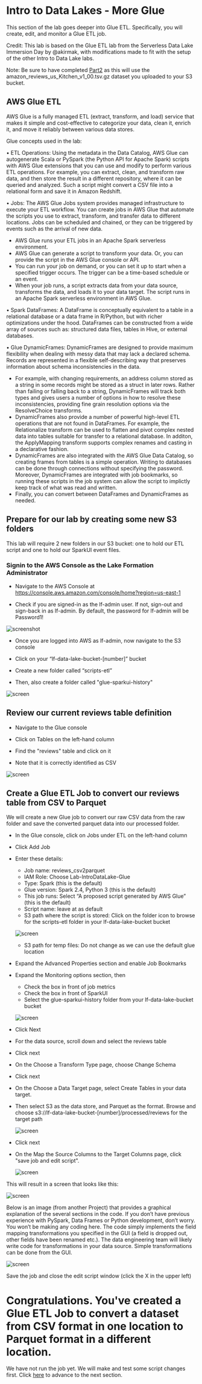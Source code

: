 # Intro to Data Lakes - More Glue
This section of the lab goes deeper into Glue ETL.  Specifically, you will create, edit, and monitor a Glue ETL job.

Credit: This lab is based on the Glue ETL lab from the Serverless Data Lake Immersion Day by @akirmak, with modifications made to fit with the setup of the other Intro to Data Lake labs.

Note: Be sure to have completed [Part2](../../README.md) as this will use the amazon_reviews_us_Kitchen_v1_00.tsv.gz dataset you uploaded to your S3 bucket.

## AWS Glue ETL
AWS Glue is a fully managed ETL (extract, transform, and load) service that makes it simple and cost-effective to categorize your data, clean it, enrich it, and move it reliably between various data stores. 

Glue concepts used in the lab: 

•	ETL Operations: Using the metadata in the Data Catalog, AWS Glue can autogenerate Scala or PySpark (the Python API for Apache Spark) scripts with AWS Glue extensions that you can use and modify to perform various ETL operations. For example, you can extract, clean, and transform raw data, and then store the result in a different repository, where it can be queried and analyzed. Such a script might convert a CSV file into a relational form and save it in Amazon Redshift.

•	Jobs: The AWS Glue Jobs system provides managed infrastructure to execute your ETL workflow. You can create jobs in AWS Glue that automate the scripts you use to extract, transform, and transfer data to different locations. Jobs can be scheduled and chained, or they can be triggered by events such as the arrival of new data.
*	AWS Glue runs your ETL jobs in an Apache Spark serverless environment. 
*	AWS Glue can generate a script to transform your data. Or, you can provide the script in the AWS Glue console or API.
*	You can run your job on demand, or you can set it up to start when a specified trigger occurs. The trigger can be a time-based schedule or an event.
*	When your job runs, a script extracts data from your data source, transforms the data, and loads it to your data target. The script runs in an Apache Spark serverless environment in AWS Glue.

•	Spark DataFrames: A DataFrame is conceptually equivalent to a table in a relational database or a data frame in R/Python, but with richer optimizations under the hood. DataFrames can be constructed from a wide array of sources such as: structured data files, tables in Hive, or external databases. 

•	Glue DynamicFrames: DynamicFrames are designed to provide maximum flexibility when dealing with messy data that may lack a declared schema. Records are represented in a flexible self-describing way that preserves information about schema inconsistencies in the data.

* For example, with changing requirements, an address column stored as a string in some records might be stored as a struct in later rows. Rather than failing or falling back to a string, DynamicFrames will track both types and gives users a number of options in how to resolve these inconsistencies, providing fine grain resolution options via the ResolveChoice transforms.
* DynamicFrames also provide a number of powerful high-level ETL operations that are not found in DataFrames. For example, the Relationalize transform can be used to flatten and pivot complex nested data into tables suitable for transfer to a relational database. In additon, the ApplyMapping transform supports complex renames and casting in a declarative fashion.
* DynamicFrames are also integrated with the AWS Glue Data Catalog, so creating frames from tables is a simple operation. Writing to databases can be done through connections without specifying the password. Moreover, DynamicFrames are integrated with job bookmarks, so running these scripts in the job system can allow the script to implictly keep track of what was read and written.
* Finally, you can convert between DataFrames and DynamicFrames as needed.


## Prepare for our lab by creating some new S3 folders
This lab will require 2 new folders in our S3 bucket: one to hold our ETL script and one to hold our SparkUI event files.

### Signin to the AWS Console as the Lake Formation Administrator

* Navigate to the AWS Console at https://console.aws.amazon.com/console/home?region=us-east-1

* Check if you are signed-in as the lf-admin user.  If not, sign-out and sign-back in as lf-admin.  By default, the password for lf-admin will be Password1!

![screenshot](images/New1.png)

* Once you are logged into AWS as lf-admin, now navigate to the S3 console

* Click on your “lf-data-lake-bucket-[number]” bucket

* Create a new folder called  “scripts-etl”

* Then, also create a folder called "glue-sparkui-history"

![screen](images/S3.png)


## Review our current reviews table definition

* Navigate to the Glue console

* Click on Tables on the left-hand column

* Find the "reviews" table and click on it

* Note that it is correctly identified as CSV

![screen](images/Glue1.png)


## Create a Glue ETL Job to convert our reviews table from CSV to Parquet
We will create a new Glue job to convert our raw CSV data from the raw folder and save the converted parquet data into our processed folder.

* In the Glue console, click on Jobs under ETL on the left-hand column

* Click Add Job

* Enter these details:

  *	Job name: reviews_csv2parquet
  * IAM Role: Choose Lab-IntroDataLake-Glue
  * Type: Spark (this is the default)
  * Glue version: Spark 2.4, Python 3 (this is the default)
  * This job runs: Select “A proposed script generated by AWS Glue” (this is the default) 
  * Script name: leave at as default
  * S3 path where the script is stored: Click on the folder icon to browse for the scripts-etl folder in your lf-data-lake-bucket bucket

  ![screen](images/Glue2.png)

  * S3 path for temp files: Do not change as we can use the default glue location

* Expand the Advanced Properties section and enable Job Bookmarks

* Expand the Monitoring options section, then

  * Check the box in front of job metrics
  * Check the box in front of SparkUI
  * Select the glue-sparkui-history folder from your lf-data-lake-bucket bucket

  ![screen](images/Glue3.png)

* Click Next

* For the data source, scroll down and select the reviews table

* Click next

* On the Choose a Transform Type page, choose Change Schema

* Click next

* On the Choose a Data Target page, select Create Tables in your data target.

* Then select S3 as the data store, and Parquet as the format. Browse and choose s3://lf-data-lake-bucket-[number]/processed/reviews for the target path

  ![screen](images/Glue4.png)

* Click next


* On the Map the Source Columns to the Target Columns page, click "save job and edit script".  

  ![screen](images/Glue5.png)

This will result in a screen that looks like this:

  ![screen](images/Glue6.png)
 
Below is an image (from another Project) that provides a graphical explanation of the several sections in the code. If you don’t have previous experience with PySpark, Data Frames or Python development, don’t worry. You won’t be making any coding here. The code simply implements the field mapping transformations you specified in the GUI (a field is dropped out, other fields have been renamed etc.). The data engineering team will likely write code for transformations in your data source. Simple transformations can be done from the GUI.
  
![screen](images/Example.png)

Save the job and close the edit script window (click the X in the upper left)

# Congratulations.  You've created a Glue ETL Job to convert a dataset from CSV format in one location to Parquet format in a different location.
We have not run the job yet.  We will make and test some script changes first.  Click [here](glue2.md) to advance to the next section.

